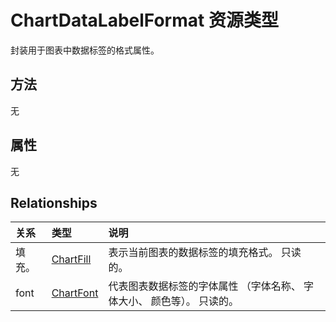 # <a name="chartdatalabelformat-resource-type"></a>ChartDataLabelFormat 资源类型

封装用于图表中数据标签的格式属性。


## <a name="methods"></a>方法
无

## <a name="properties"></a>属性
无

## <a name="relationships"></a>Relationships
| 关系 | 类型   |说明|
|:---------------|:--------|:----------|
|填充。|[ChartFill](chartfill.md)|表示当前图表的数据标签的填充格式。 只读的。|
|font|[ChartFont](chartfont.md)|代表图表数据标签的字体属性 （字体名称、 字体大小、 颜色等）。 只读的。|

<!-- uuid: 8fcb5dbc-d5aa-4681-8e31-b001d5168d79
2015-10-25 14:57:30 UTC -->
<!-- {
  "type": "#page.annotation",
  "description": "ChartDataLabelFormat resource",
  "keywords": "",
  "section": "documentation",
  "tocPath": ""
}-->